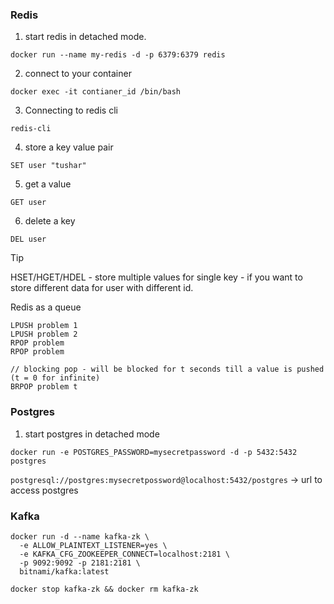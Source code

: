 ###  Redis
1. start redis in detached mode. 
```shell
docker run --name my-redis -d -p 6379:6379 redis
```
2. connect to your container 
```shell
docker exec -it contianer_id /bin/bash
```
3. Connecting to redis cli
```shell
redis-cli
```
4. store a key value pair
```shell
SET user "tushar"
```
5. get a value
```shell
GET user
```
6. delete a key
```shell
DEL user
```

> [!tip]
> HSET/HGET/HDEL - store multiple values for single key - if you want to store different data for user with different id.


Redis as a queue
```shell
LPUSH problem 1 
LPUSH problem 2 
RPOP problem 
RPOP problem 

// blocking pop - will be blocked for t seconds till a value is pushed (t = 0 for infinite)
BRPOP problem t 
```

### Postgres
1. start postgres in detached mode
```shel
docker run -e POSTGRES_PASSWORD=mysecretpassword -d -p 5432:5432 postgres
```
`postgresql://postgres:mysecretpossword@localhost:5432/postgres` -> url to access postgres
### Kafka 
```shell
docker run -d --name kafka-zk \
  -e ALLOW_PLAINTEXT_LISTENER=yes \
  -e KAFKA_CFG_ZOOKEEPER_CONNECT=localhost:2181 \
  -p 9092:9092 -p 2181:2181 \
  bitnami/kafka:latest
```
```
docker stop kafka-zk && docker rm kafka-zk
```
